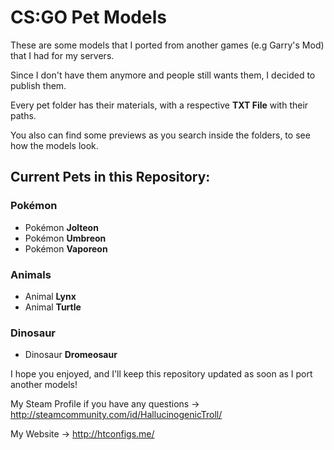 <h1>CS:GO Pet Models</h1>

<p>These are some models that I ported from another games (e.g Garry's Mod) that I had for my servers.</p>
<p>Since I don't have them anymore and people still wants them, I decided to publish them.</p>
<p>Every pet folder has their materials, with a respective <b>TXT File</b> with their paths.</p>
<p>You also can find some previews as you search inside the folders, to see how the models look.</p>

<h2>Current Pets in this Repository: </h2>

<h3>Pokémon</h3>
<ul>
  <li>Pokémon <b>Jolteon</b></li>
  <li>Pokémon <b>Umbreon</b></li>
  <li>Pokémon <b>Vaporeon</b></li>
</ul>

<h3>Animals</h3>
<ul>
  <li>Animal <b>Lynx</b>
  <li>Animal <b>Turtle</b>
</ul>

<h3>Dinosaur</h3>
<ul>
  <li>Dinosaur <b>Dromeosaur</b></li>
</ul>


I hope you enjoyed, and I'll keep this repository updated as soon as I port another models!

My Steam Profile if you have any questions -> http://steamcommunity.com/id/HallucinogenicTroll/

My Website -> http://htconfigs.me/
